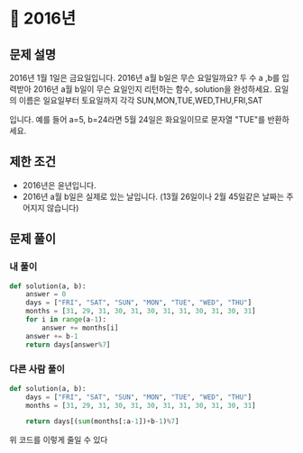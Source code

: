 # 📗 2016년

## 문제 설명

2016년 1월 1일은 금요일입니다. 2016년 a월 b일은 무슨 요일일까요? 두 수 a ,b를 입력받아 2016년 a월 b일이 무슨 요일인지 리턴하는 함수, solution을 완성하세요. 요일의 이름은 일요일부터 토요일까지 각각 SUN,MON,TUE,WED,THU,FRI,SAT

입니다. 예를 들어 a=5, b=24라면 5월 24일은 화요일이므로 문자열 "TUE"를 반환하세요.

## 제한 조건

- 2016년은 윤년입니다.
- 2016년 a월 b일은 실제로 있는 날입니다. (13월 26일이나 2월 45일같은 날짜는 주어지지 않습니다)

## 문제 풀이

### 내 풀이

```python
def solution(a, b):
    answer = 0
    days = ["FRI", "SAT", "SUN", "MON", "TUE", "WED", "THU"]
    months = [31, 29, 31, 30, 31, 30, 31, 31, 30, 31, 30, 31]
    for i in range(a-1):
        answer += months[i]
    answer += b-1
    return days[answer%7]
```

### 다른 사람 풀이

```python
def solution(a, b):
    days = ["FRI", "SAT", "SUN", "MON", "TUE", "WED", "THU"]
    months = [31, 29, 31, 30, 31, 30, 31, 31, 30, 31, 30, 31]

    return days[(sum(months[:a-1])+b-1)%7]
```

위 코드를 이렇게 줄일 수 있다
